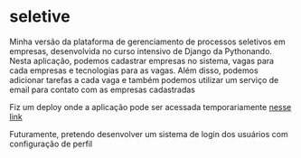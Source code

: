 # seletive
Minha versão da plataforma de gerenciamento de processos seletivos em empresas, desenvolvida no curso intensivo de Django da Pythonando.
Nesta aplicação, podemos cadastrar empresas no sistema, vagas para cada empresas e tecnologias para as vagas. Além disso, podemos adicionar tarefas a cada vaga e também podemos utilizar um serviço de email para contato com as empresas cadastradas

Fiz um deploy onde a aplicação pode ser acessada temporariamente [nesse link](https://seletive.pythonanywhere.com/home/empresas)

Futuramente, pretendo desenvolver um sistema de login dos usuários com configuração de perfil 
